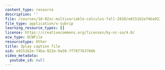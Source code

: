 ```yaml
---
content_type: resource
description: ''
file: /courses/18-02sc-multivariable-calculus-fall-2010/e0151b2e74ba922e9a587f7077637666_1ye7dm9aUj0.srt
file_type: application/x-subrip
learning_resource_types: []
license: https://creativecommons.org/licenses/by-nc-sa/4.0/
ocw_type: OCWFile
resourcetype: Other
title: 3play caption file
uid: e0151b2e-74ba-922e-9a58-7f7077637666
video_metadata:
  youtube_id: null
---
```

